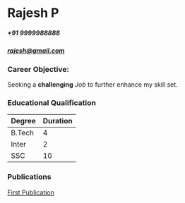 # Rajesh P
##### +91 9999988888
##### rajesh@gmail.com

### Career Objective:
Seeking a **challenging** *Job* to further enhance my skill set. 

### Educational Qualification

Degree | Duration
---|---
B.Tech | 4
Inter | 2 
SSC | 10


### Publications
[First Publication](https://google.com)
